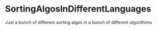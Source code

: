 # SortingAlgosInDifferentLanguages

Just a bunch of different sorting algos in a bunch of different algorithims
